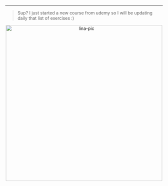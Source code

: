 -----------------------------------------------------------------------------------------------------------------------------------------------------------------------------------
>Sup? I just started a new course from udemy so I will be updating daily that list of exercises :)

<div align="center">
    <a href="https://github.com/parreira7/udemypythoncourse">
    <img align="center" alt='lina-pic' height="500", style="border-radius=50px;" src="https://media4.giphy.com/media/Gp0RX31TTh9N0vO0Q8/giphy.gif?cid=790b7611eb5e05679ca395643e976b64487fe5d510d08b00&rid=giphy.gif&ct=g"
</div>
